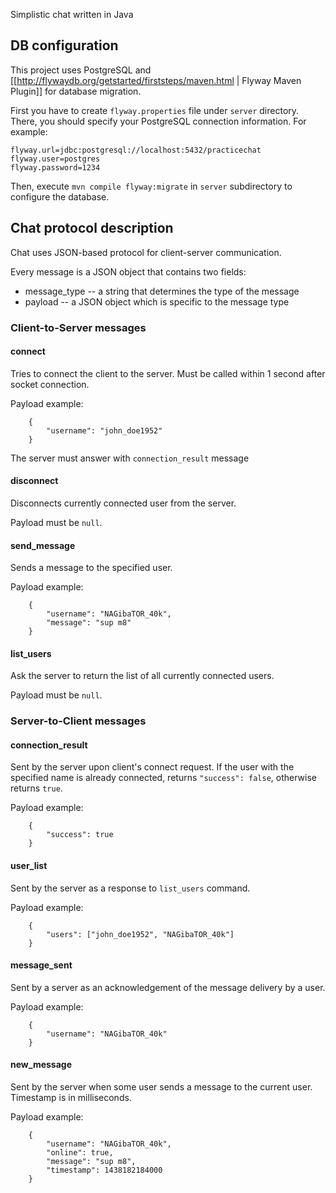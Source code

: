 Simplistic chat written in Java

## DB configuration

This project uses PostgreSQL and [[http://flywaydb.org/getstarted/firststeps/maven.html | Flyway Maven Plugin]]
for database migration.

First you have to create `flyway.properties` file under `server` directory. There, you should specify your 
PostgreSQL connection information. For example:

    flyway.url=jdbc:postgresql://localhost:5432/practicechat
    flyway.user=postgres
    flyway.password=1234
    
Then, execute `mvn compile flyway:migrate` in `server` subdirectory to configure the database.

## Chat protocol description

Chat uses JSON-based protocol for client-server communication. 

Every message is a JSON object that contains two fields:

* message_type -- a string that determines the type of the message
* payload -- a JSON object which is specific to the message type

### Client-to-Server messages

#### connect
Tries to connect the client to the server. Must be called within 1 second after socket connection.

Payload example:

        {
            "username": "john_doe1952"
        }

The server must answer with `connection_result` message

#### disconnect
Disconnects currently connected user from the server. 

Payload must be `null`.

#### send_message
Sends a message to the specified user.

Payload example:

        {
            "username": "NAGibaTOR_40k",
            "message": "sup m8"
        }

#### list_users
Ask the server to return the list of all currently connected users.

Payload must be `null`.

### Server-to-Client messages

#### connection_result
Sent by the server upon client's connect request. If the user with 
the specified name is already connected, returns `"success": false`, otherwise returns `true`.

Payload example:

        {
            "success": true
        }

#### user_list
Sent by the server as a response to `list_users` command.

Payload example:

        {
            "users": ["john_doe1952", "NAGibaTOR_40k"]
        }

#### message_sent
Sent by a server as an acknowledgement of the message delivery by a user.

Payload example:

        {
            "username": "NAGibaTOR_40k"
        }

#### new_message
Sent by the server when some user sends a message to the current user. Timestamp is in milliseconds.

Payload example:

        {
            "username": "NAGibaTOR_40k",
            "online": true,
            "message": "sup m8",
            "timestamp": 1438182184000
        }


